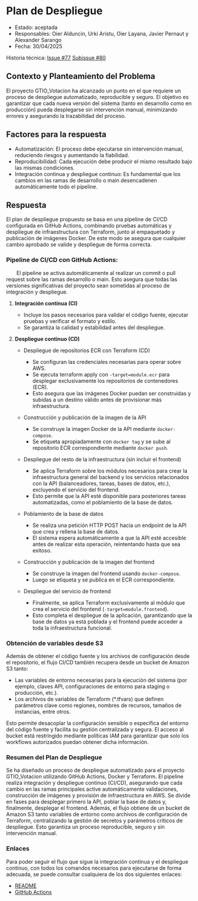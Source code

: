 # Plan de Despliegue

- Estado: aceptada
- Responsables: Oier Alduncin, Urki Aristu, Oier Layana, Javier Pernaut y Alexander Sarango
- Fecha: 30/04/2025

Historia técnica: [Issue #77](https://github.com/oielay/GTIO_Votacion/issues/77) [Subissue #80](https://github.com/oielay/GTIO_Votacion/issues/80)

## Contexto y Planteamiento del Problema

El proyecto GTIO_Votacion ha alcanzado un punto en el que requiere un proceso de despliegue automatizado, reproducible y seguro. El objetivo es garantizar que cada nueva versión del sistema (tanto en desarrollo como en producción) pueda desplegarse sin intervención manual, minimizando errores y asegurando la trazabilidad del proceso.

## Factores para la respuesta

- Automatización: El proceso debe ejecutarse sin intervención manual, reduciendo riesgos y aumentando la fiabilidad.
- Reproducibilidad: Cada ejecución debe producir el mismo resultado bajo las mismas condiciones.
- Integración continua y despliegue continuo: Es fundamental que los cambios en las ramas de desarrollo o main desencadenen automáticamente todo el pipeline.

## Respuesta

El plan de despliegue propuesto se basa en una pipeline de CI/CD configurada en GitHub Actions, combinando pruebas automáticas y despliegue de infraestructura con Terraform, junto al empaquetado y publicación de imágenes Docker. De este modo se asegura que cualquier cambio aprobado se valide y despliegue de forma correcta.

### Pipeline de CI/CD con GitHub Actions:

&emsp;&emsp;El pipeline se activa automáticamente al realizar un commit o pull request sobre las ramas desarrollo o main. Esto asegura que todas las versiones significativas del proyecto sean sometidas al proceso de integración y despliegue.

1.  **Integración continua (CI)**

    - Incluye los pasos necesarios para validar el código fuente, ejecutar pruebas y verificar el formato y estilo.
    - Se garantiza la calidad y estabilidad antes del despliegue.

2.  **Despliegue continuo (CD)**

    - Despliegue de repositorios ECR con Terraform (CD)

      - Se configuran las credenciales necesarias para operar sobre AWS.
      - Se ejecuta terraform apply con `-target=module.ecr` para desplegar exclusivamente los repositorios de contenedores (ECR).
      - Esto asegura que las imágenes Docker puedan ser construidas y subidas a un destino válido antes de provisionar más infraestructura.

    - Construcción y publicación de la imagen de la API

      - Se construye la imagen Docker de la API mediante `docker-compose`.
      - Se etiqueta apropiadamente con `docker tag` y se sube al repositorio ECR correspondiente mediante `docker push`.

    - Despliegue del resto de la infraestructura (sin incluir el frontend)

      - Se aplica Terraform sobre los módulos necesarios para crear la infraestructura general del backend y los servicios relacionados con la API (balanceadores, tareas, bases de datos, etc.), excluyendo el servicio del frontend.
      - Esto permite que la API esté disponible para posteriores tareas automatizadas, como el poblamiento de la base de datos.

    - Poblamiento de la base de datos

      - Se realiza una petición HTTP POST hacia un endpoint de la API que crea y rellena la base de datos.
      - El sistema espera automáticamente a que la API esté accesible antes de realizar esta operación, reintentando hasta que sea exitoso.

    - Construcción y publicación de la imagen del frontend

      - Se construye la imagen del frontend usando `docker-compose`.
      - Luego se etiqueta y se publica en el ECR correspondiente.

    - Despliegue del servicio de frontend

      - Finalmente, se aplica Terraform exclusivamente al módulo que crea el servicio del frontend (`-target=module.frontend`).
      - Esto completa el despliegue de la aplicación, garantizando que la base de datos ya está poblada y el frontend puede acceder a toda la infraestructura funcional.

### Obtención de variables desde S3

Además de obtener el código fuente y los archivos de configuración desde el repositorio, el flujo CI/CD también recupera desde un bucket de Amazon S3 tanto:

- Las variables de entorno necesarias para la ejecución del sistema (por ejemplo, claves API, configuraciones de entorno para staging o producción, etc.).
- Los archivos de variables de Terraform (\*.tfvars) que definen parámetros clave como regiones, nombres de recursos, tamaños de instancias, entre otros.

Esto permite desacoplar la configuración sensible o específica del entorno del código fuente y facilita su gestión centralizada y segura. El acceso al bucket está restringido mediante políticas IAM para garantizar que solo los workflows autorizados puedan obtener dicha información.

### Resumen del Plan de Despliegue

Se ha diseñado un proceso de despliegue automatizado para el proyecto GTIO_Votacion utilizando GitHub Actions, Docker y Terraform. El pipeline realiza integración y despliegue continuo (CI/CD), asegurando que cada cambio en las ramas principales active automáticamente validaciones, construcción de imágenes y provisión de infraestructura en AWS. Se divide en fases para desplegar primero la API, poblar la base de datos y, finalmente, desplegar el frontend. Además, el flujo obtiene de un bucket de Amazon S3 tanto variables de entorno como archivos de configuración de Terraform, centralizando la gestión de secretos y parámetros críticos de despliegue. Esto garantiza un proceso reproducible, seguro y sin intervención manual.

### Enlaces

Para poder seguir el flujo que sigue la integración continua y el despliegue continuo, con todos los comandos necesarios para ejecutarse de forma adecuada, se puede consultar cualquiera de los dos siguientes enlaces:

- [README](https://github.com/oielay/GTIO_Votacion?tab=readme-ov-file#gtio_votacion)
- [GitHub Actions](https://github.com/oielay/GTIO_Votacion/blob/main/.github/workflows/ci-cd.yml)
